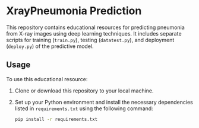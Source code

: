 # XrayPneumonia Prediction

This repository contains educational resources for predicting pneumonia from X-ray images using deep learning techniques. It includes separate scripts for training (`train.py`), testing (`datatest.py`), and deployment (`deploy.py`) of the predictive model.

## Usage

To use this educational resource:

1. Clone or download this repository to your local machine.
2. Set up your Python environment and install the necessary dependencies listed in `requirements.txt` using the following command:
   
   ```bash
   pip install -r requirements.txt
